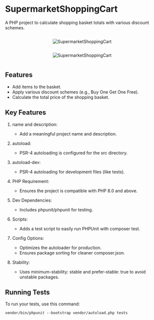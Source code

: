 # SupermarketShoppingCart
A PHP project to calculate shopping basket totals with various discount schemes.


<div style="display: flex; flex-direction: column; align-items: center;">

![SupermarketShoppingCart](https://i.ibb.co/HT2HqFf/b3e2d59d-451a-4c95-bf12-f579e5e139c6.webp) 

![SupermarketShoppingCart](https://i.ibb.co/JchMgWW/Capture.png)  
</div>


## Features

- Add items to the basket.
- Apply various discount schemes (e.g., Buy One Get One Free).
- Calculate the total price of the shopping basket.


## Key Features
1. name and description:

    - Add a meaningful project name and description.
2. autoload:

    - PSR-4 autoloading is configured for the src directory.
3. autoload-dev:

    - PSR-4 autoloading for development files (like tests).
4. PHP Requirement:

    - Ensures the project is compatible with PHP 8.0 and above.
5. Dev Dependencies:

    - Includes phpunit/phpunit for testing.
6. Scripts:

    - Adds a test script to easily run PHPUnit with composer test.
7. Config Options:

    - Optimizes the autoloader for production.
    - Ensures package sorting for cleaner composer.json.
8. Stability:

    - Uses minimum-stability: stable and prefer-stable: true to avoid unstable packages.


## Running Tests

To run your tests, use this command:

```
vendor/bin/phpunit --bootstrap vendor/autoload.php tests
```